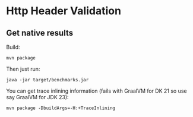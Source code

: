 # Http Header Validation

## Get native results

Build:

```shell
mvn package
```

Then just run:
```shell
java -jar target/benchmarks.jar
```

You can get trace inlining information (fails with GraalVM for DK 21 so use say GraalVM for JDK 23):

```shell
mvn package -DbuildArgs=-H:+TraceInlining
```
